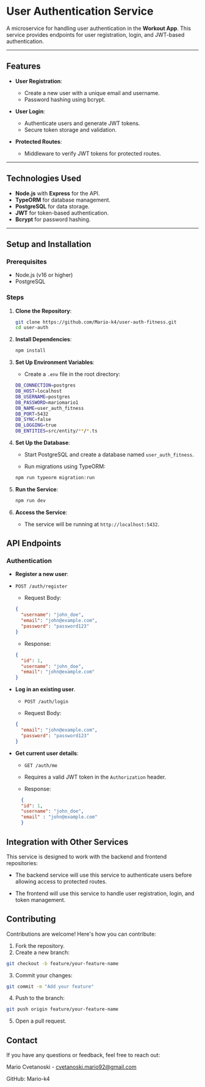# **User Authentication Service**

A microservice for handling user authentication in the **Workout App**. This service provides endpoints for user registration, login, and JWT-based authentication.

---

## **Features**

- **User Registration**:
  - Create a new user with a unique email and username.
  - Password hashing using bcrypt.

- **User Login**:
  - Authenticate users and generate JWT tokens.
  - Secure token storage and validation.

- **Protected Routes**:
  - Middleware to verify JWT tokens for protected routes.

---

## **Technologies Used**

- **Node.js** with **Express** for the API.
- **TypeORM** for database management.
- **PostgreSQL** for data storage.
- **JWT** for token-based authentication.
- **Bcrypt** for password hashing.

---

## **Setup and Installation**

### **Prerequisites**
- Node.js (v16 or higher)
- PostgreSQL

### **Steps**

1. **Clone the Repository**:
   ```bash
   git clone https://github.com/Mario-k4/user-auth-fitness.git
   cd user-auth
   
2. **Install Dependencies**:
    ```bash
    npm install
    ```

3. **Set Up Environment Variables**:
    - Create a ```.env``` file in the root directory:
    ```bash
    DB_CONNECTION=postgres
    DB_HOST=localhost
    DB_USERNAME=postgres
    DB_PASSWORD=mariomario1
    DB_NAME=user_auth_fitness
    DB_PORT=5432
    DB_SYNC=false
    DB_LOGGING=true
    DB_ENTITIES=src/entity/**/*.ts
    ```

4. **Set Up the Database**:

    - Start PostgreSQL and create a database named ```user_auth_fitness```.
    
    - Run migrations using TypeORM:

    ```bash
    npm run typeorm migration:run
    ```
5. **Run the Service**:

    ```bash
    npm run dev
    ```
6. **Access the Service**:

    - The service will be running at ```http://localhost:5432```.

## **API Endpoints**
### **Authentication**
- **Register a new user**:
- ```POST /auth/register``` 

  - Request Body:

  ```json
  {
    "username": "john_doe",
    "email": "john@example.com",
    "password": "password123"
  }
  ```
  - Response:

  ```json
  {
    "id": 1,
    "username": "john_doe",
    "email": "john@example.com"
  }
  ```
- **Log in an existing user**.
  - ```POST /auth/login```

  - Request Body:

  ```json
  {
    "email": "john@example.com",
    "password": "password123"
  }
  ```
- **Get current user details**:
  - ```GET /auth/me```

  - Requires a valid JWT token in the ```Authorization``` header.
  - Response:
  ```json
    {
    "id": 1,
    "username": "john_doe",
    "email" : "john@example.com"
    }
   ```

## **Integration with Other Services**
This service is designed to work with the backend and frontend repositories:

  - The backend service will use this service to authenticate users before allowing access to protected routes.

  - The frontend will use this service to handle user registration, login, and token management.

## **Contributing**
Contributions are welcome! Here's how you can contribute:

  1. Fork the repository.
  2. Create a new branch:

  ```bash
  git checkout -b feature/your-feature-name
  ```
  3. Commit your changes:

  ```bash
  git commit -m "Add your feature"
  ```
  4. Push to the branch:
  
  ```bash
  git push origin feature/your-feature-name
```
  5. Open a pull request.


## **Contact**
If you have any questions or feedback, feel free to reach out:

Mario Cvetanoski - cvetanoski.mario92@gmail.com

GitHub: Mario-k4


